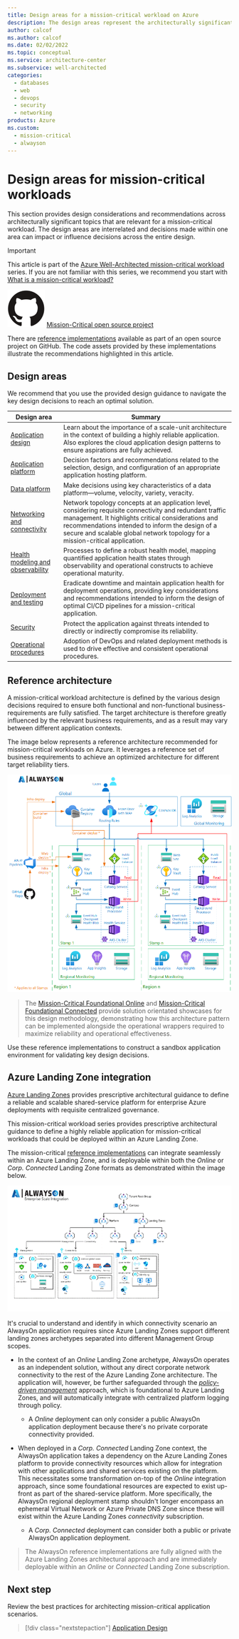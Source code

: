 ```yaml
---
title: Design areas for a mission-critical workload on Azure
description: The design areas represent the architecturally significant topics that must be discussed and designed for when defining a target architecture
author: calcof
ms.author: calcof
ms.date: 02/02/2022
ms.topic: conceptual
ms.service: architecture-center
ms.subservice: well-architected
categories: 
  - databases
  - web
  - devops
  - security
  - networking
products: Azure
ms.custom:
  - mission-critical
  - alwayson
---
```


# Design areas for mission-critical workloads

This section provides design considerations and recommendations across architecturally significant topics that are relevant for a mission-critical workload. The design areas are interrelated and decisions made within one area can impact or influence decisions across the entire design.

> [!IMPORTANT]
> This article is part of the [Azure Well-Architected mission-critical workload](index.yml) series. If you are not familiar with this series, we recommend you start with [What is a mission-critical workload?](mission-critical-overview.md#what-is-a-mission-critical-workload)
>
> ![GitHub logo](./../_images/github.svg) [Mission-Critical open source project](http://github.com/azure/alwayson)
>
> There are [reference implementations](mission-critical-overview.md#illustrative-examples) available as part of an open source project on GitHub. The code assets provided by these implementations illustrate the recommendations highlighted in this article.

## Design areas
We recommend that you use the provided design guidance to navigate the key design decisions to reach an optimal solution.

|Design area|Summary|
|---|---|
|[Application design](mission-critical-application-design.md)|Learn about the importance of a scale-unit architecture in the context of building a highly reliable application. Also explores the cloud application design patterns to ensure aspirations are fully achieved.|
|[Application platform](mission-critical-application-platform.md)| Decision factors and recommendations related to the selection, design, and configuration of an appropriate application hosting platform.|
|[Data platform](mission-critical-data-platform.md)|Make decisions using key characteristics of a data platform&mdash;volume, velocity, variety, veracity. |
|[Networking and connectivity](mission-critical-networking-connectivity.md)|Network topology concepts at an application level, considering requisite connectivity and redundant traffic management. It highlights critical considerations and recommendations intended to inform the design of a secure and scalable global network topology for a mission-critical application.|
|[Health modeling and observability](mission-critical-health-modeling.md)|Processes to define a robust health model, mapping quantified application health states through observability and operational constructs to achieve operational maturity.|
|[Deployment and testing](mission-critical-deployment-testing.md)| Eradicate downtime and maintain application health for deployment operations, providing key considerations and recommendations intended to inform the design of optimal CI/CD pipelines for a mission-critical application.|
|[Security](mission-critical-security.md)|Protect the application against threats intended to directly or indirectly compromise its reliability.|
|[Operational procedures](mission-critical-operational-procedures.md)|Adoption of DevOps and related deployment methods is used to drive effective and consistent operational procedures.|

## Reference architecture

A mission-critical workload architecture is defined by the various design decisions required to ensure both functional and non-functional business-requirements are fully satisfied. The target architecture is therefore greatly influenced by the relevant business requirements, and as a result may vary between different application contexts.


The image below represents a reference architecture recommended for mission-critical workloads on Azure. It leverages a reference set of business requirements to achieve an optimized architecture for different target reliability tiers.

![Mission-critical online reference architecture](./images/alwayson-architecture-foundational-online.png "ission-critical online reference architecture")

>The [Mission-Critical Foundational Online](https://github.com/azure/alwayson-foundational-online) and [Mission-Critical Foundational Connected](https://github.com/azure/alwayson-foundational-connected) provide solution orientated showcases for this design methodology, demonstrating how this architecture pattern can be implemented alongside the operational wrappers required to maximize reliability and operational effectiveness.

Use these reference implementations to construct a sandbox application environment for validating key design decisions.

## Azure Landing Zone integration

[Azure Landing Zones](/azure/cloud-adoption-framework/ready/landing-zone/) provides prescriptive architectural guidance to define a reliable and scalable shared-service platform for enterprise Azure deployments with requisite centralized governance. 

This mission-critical workload series provides prescriptive architectural guidance to define a highly reliable application for mission-critical workloads that could be deployed within an Azure Landing Zone.

The mission-critical [reference implementations](mission-critical-overview.md#illustrative-examples) can integrate seamlessly within an Azure Landing Zone, and is deployable within both the *Online* or *Corp. Connected* Landing Zone formats as demonstrated within the image below.

![Mission-critical workload and Landing Zone integration](./images/alwayson-landing-zones.gif "Mission-critical workload and Landing Zone integration")

It's crucial to understand and identify in which connectivity scenario an AlwaysOn application requires since Azure Landing Zones support different landing zones archetypes separated into different Management Group scopes.

- In the context of an *Online* Landing Zone archetype, AlwaysOn operates as an independent solution, without any direct corporate network connectivity to the rest of the Azure Landing Zone architecture. The application will, however, be further safeguarded through the [*policy-driven management*](/azure/cloud-adoption-framework/ready/enterprise-scale/dine-guidance) approach, which is foundational to Azure Landing Zones, and will automatically integrate with centralized platform logging through policy.

  - A *Online* deployment can only consider a public AlwaysOn application deployment because there's no private corporate connectivity provided.

- When deployed in a *Corp. Connected* Landing Zone context, the AlwaysOn application takes a dependency on the Azure Landing Zones platform to provide connectivity resources which allow for integration with other applications and shared services existing on the platform. This necessitates some transformation on-top of the *Online* integration approach, since some foundational resources are expected to exist up-front as part of the shared-service platform. More specifically, the AlwaysOn regional deployment stamp shouldn't longer encompass an ephemeral Virtual Network or Azure Private DNS Zone since these will exist within the Azure Landing Zones *connectivity* subscription. 
  - A *Corp. Connected* deployment can consider both a public or private AlwaysOn application deployment.

> The AlwaysOn reference implementations are fully aligned with the Azure Landing Zones architectural approach and are immediately deployable within an *Online* or *Connected* Landing Zone subscription.

## Next step

Review the best practices for architecting mission-critical application scenarios.

> [!div class="nextstepaction"]
> [Application Design](./mission-critical-application-design.md)

